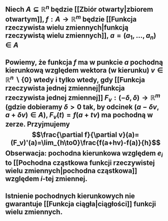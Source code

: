 ## Niech $A\subseteq\mathbb{R}^n$ będzie [[Zbiór otwarty|zbiorem otwartym]], $f:A\to\mathbb{R}^m$ będzie [[Funkcja rzeczywista wielu zmiennych|funkcją rzeczywistą wielu zmiennych]], $a=(a_1,\dots,a_n)\in A$
## Powiemy, że funkcja $f$ ma w punkcie $a$ **pochodną kierunkową** względem wektora (w kierunku) $v\in\mathbb{R}^n\backslash\{0\}$ wtedy i tylko wtedy, gdy  [[Funkcja rzeczywista jednej zmiennej|funkcja rzeczywista jednej zmiennej]] $F_v:(-\delta,\delta)\to\mathbb{R}^m$ (gdzie dobieramy $\delta>0$ tak, by odcinek $(a-\delta v,a+\delta v)\in A$), $F_v(t)=f(a+tv)$ ma pochodną w zerze. Przyjmujemy $$\frac{\partial f}{\partial v}(a)=(F_v)'(a)=\lim_{h\to0}\frac{f(a+hv)-f(a)}{h}$$ **Obserwacja**: pochodna kierunkowa względem $e_i$ to [[Pochodna cząstkowa funkcji rzeczywistej wielu zmiennych|pochodna cząstkowa]] względem $i$-tej zmiennej.
## Istnienie pochodnych kierunkowych nie gwarantuje [[Funkcja ciągła|ciągłości]] funkcji wielu zmiennych.